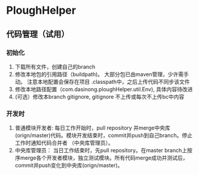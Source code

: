 # PloughHelper
## 代码管理（试用）
### 初始化
1. 下载所有文件，创建自己的branch
2. 修改本地包的引用路径（buildpath)。 大部分包已由maven管理，少许需手动。
   注意本地配置会保存在项目 .classpath中，之后上传代码不同步该文件
3. 修改本地路径配置（com.dasinong.ploughHelper.util.Env), 具体内容待改进
4. (可选）修改本branch gitignore, gitignore 不上传或每次不上传bc中内容
  
### 开发时
1. 普通模块开发者:
    每日工作开始时，pull repository 并merge中央库(orign/master)代码。模块开发结束时，commit并push到自己branch。停止工作时通知代码合并者
    （中央库管理员）。
2. 中央库管理员：
      当日工作结束时，先pull repository。在master branch上按序merge各个开发者模块，独立测试模块。所有代码merge成功并测试后，
      commit并push变化到中央库(orign/master)。
  
